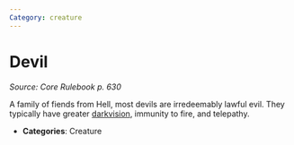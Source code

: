```yaml
---
Category: creature
---
```

# Devil  
*Source: Core Rulebook p. 630*  

A family of fiends from Hell, most devils are irredeemably lawful evil. They typically have greater [darkvision](../abilities/darkvision.md), immunity to fire, and telepathy.

- **Categories**: Creature